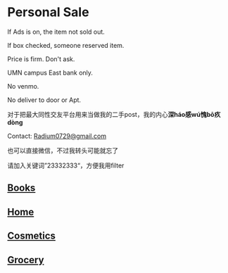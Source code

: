 # Personal Sale

If Ads is on, the item not sold out. 

If box checked, someone reserved item.

Price is firm. Don't ask. 

UMN campus East bank only. 

No venmo. 

No deliver to door or Apt. 

对于把最大同性交友平台用来当做我的二手post，我的内心**深háo感wú愧bō疚dòng**

Contact: <Radium0729@gmail.com>

也可以直接微信，不过我转头可能就忘了

请加入关键词”23332333“，方便我用filter

## [Books](https://github.com/radium0729/Personal-Sale/blob/master/Books.md)

## [Home](https://github.com/radium0729/Personal-Sale/blob/master/Home.md)

## [Cosmetics](https://github.com/radium0729/Personal-Sale/blob/master/Cosmetics.md)

## [Grocery](https://github.com/radium0729/Personal-Sale/blob/master/Grocery.md)

